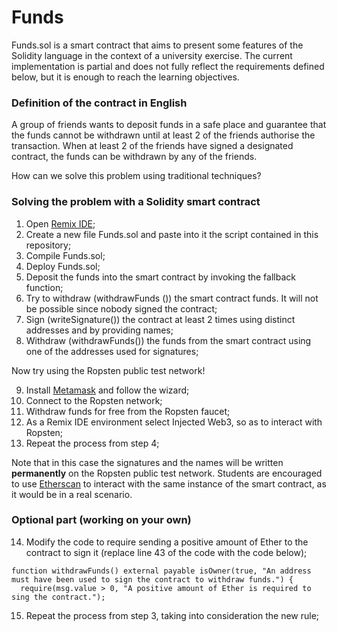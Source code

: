 # Funds

Funds.sol is a smart contract that aims to present some features of the Solidity language in the context of a university exercise. The current implementation is partial and does not fully reflect the requirements defined below, but it is enough to reach the learning objectives.

### Definition of the contract in English

A group of friends wants to deposit funds in a safe place and guarantee that the funds cannot be withdrawn until at least 2 of the friends authorise the transaction.
When at least 2 of the friends have signed a designated contract, the funds can be withdrawn by any of the friends.

How can we solve this problem using traditional techniques?

### Solving the problem with a Solidity smart contract

1. Open [Remix IDE](https://remix.ethereum.org/);
2. Create a new file Funds.sol and paste into it the script contained in this repository;
3. Compile Funds.sol;
4. Deploy Funds.sol;
5. Deposit the funds into the smart contract by invoking the fallback function;
6. Try to withdraw (withdrawFunds ()) the smart contract funds. It will not be possible since nobody signed the contract;
7. Sign (writeSignature()) the contract at least 2 times using distinct addresses and by providing names;
8. Withdraw (withdrawFunds()) the funds from the smart contract using one of the addresses used for signatures;

Now try using the Ropsten public test network!

9. Install [Metamask](https://metamask.io/) and follow the wizard;
10. Connect to the Ropsten network;
11. Withdraw funds for free from the Ropsten faucet;
12. As a Remix IDE environment select Injected Web3, so as to interact with Ropsten;
13. Repeat the process from step 4;

Note that in this case the signatures and the names will be written **permanently** on the Ropsten public test network.
Students are encouraged to use [Etherscan](https://ropsten.etherscan.io/) to interact with the same instance of the smart contract, as it would be in a real scenario.

### Optional part (working on your own)

14. Modify the code to require sending a positive amount of Ether to the contract to sign it (replace line 43 of the code with the code below);

```solidity
function withdrawFunds() external payable isOwner(true, "An address must have been used to sign the contract to withdraw funds.") {
  require(msg.value > 0, "A positive amount of Ether is required to sing the contract.");
```

15. Repeat the process from step 3, taking into consideration the new rule;
